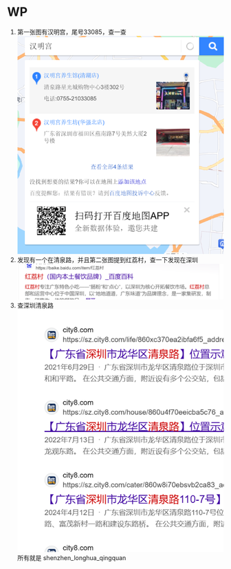 # WP
1. 第一张图有汉明宫，尾号33085，查一查  
![alt text](image.png)  
2. 发现有一个在清泉路，并且第二张图提到红荔村，查一下发现在深圳  
![alt text](image-1.png)  
3. 查深圳清泉路  
![alt text](image-2.png)  
所有就是 shenzhen_longhua_qingquan
